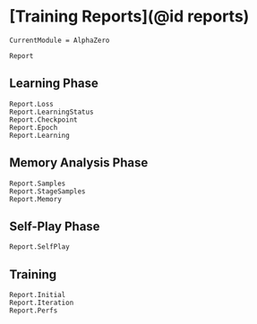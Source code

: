 # [Training Reports](@id reports)

```@meta
CurrentModule = AlphaZero
```

```@docs
Report
```

## Learning Phase

```@docs
Report.Loss
Report.LearningStatus
Report.Checkpoint
Report.Epoch
Report.Learning
```

## Memory Analysis Phase

```@docs
Report.Samples
Report.StageSamples
Report.Memory
```

## Self-Play Phase

```@docs
Report.SelfPlay
```

## Training

```@docs
Report.Initial
Report.Iteration
Report.Perfs
```
